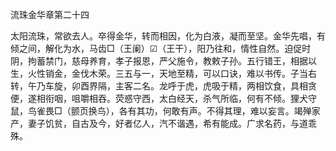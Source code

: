 流珠金华章第二十四 

太阳流珠，常欲去人。卒得金华，转而相因，化为白液，凝而至坚。金华先唱，有倾之间，解化为水，马齿□（王阑）☑（王干），阳乃往和，情性自然。迫促时阴，拘蓄禁门，慈母养育，孝子报恩，严父施令，教敕子孙。五行错王，相据以生，火性销金，金伐木荣。三五与一，天地至精，可以口诀，难以书传。子当右转，午乃车旋，卯酉界隔，主客二名。龙呼于虎，虎吸于精，两相饮食，具相贪便，遂相衔咽，咀嚼相吞。荧惑守西，太白经天，杀气所临，何有不倾。狸犬守鼠，鸟雀畏□（颤页换鸟），各有其功，何敢有声。不得其理，难以妄言。竭殚家产，妻子饥贫，自古及今，好者亿人，汽不谐遇，希有能成。广求名药，与道乖殊。

